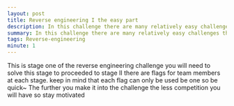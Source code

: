 ```yaml
---
layout: post
title: Reverse engineering I the easy part
description: In this challenge there are many relatively easy challenges this is not one of them, this is a semi to advanced level challenge 
summary: In this challenge there are many relatively easy challenges this is not one of them, this is a semi to advanced level challenge 
tags: Reverse-engineering  
minute: 1
---
```


This is stage one of the reverse engineering challenge you will need to solve this stage to proceeded to stage II there are flags for team members at each stage. keep in mind that each flag can only be used be one so be quick~ 
The further you make it into the challenge the less competition you will have so stay motivated 



